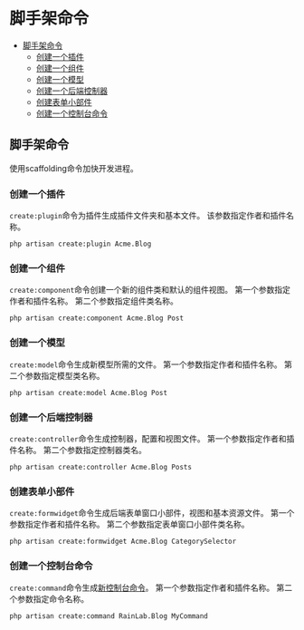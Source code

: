 # 脚手架命令

- [脚手架命令](#scaffolding-commands)
    - [创建一个插件](#scaffold-create-plugin)
    - [创建一个组件](#scaffold-create-component)
    - [创建一个模型](#scaffold-create-model)
    - [创建一个后端控制器](#scaffold-create-controller)
    - [创建表单小部件](#scaffold-create-formwidget)
    - [创建一个控制台命令](#scaffold-create-command)

<a name="scaffolding-commands"></a>
## 脚手架命令

使用scaffolding命令加快开发进程。

<a name="scaffold-create-plugin"></a>
### 创建一个插件

`create:plugin`命令为插件生成插件文件夹和基本文件。 该参数指定作者和插件名称。

    php artisan create:plugin Acme.Blog

<a name="scaffold-create-component"></a>
### 创建一个组件

`create:component`命令创建一个新的组件类和默认的组件视图。 第一个参数指定作者和插件名称。 第二个参数指定组件类名称。

    php artisan create:component Acme.Blog Post

<a name="scaffold-create-model"></a>
### 创建一个模型

`create:model`命令生成新模型所需的文件。 第一个参数指定作者和插件名称。 第二个参数指定模型类名称。

    php artisan create:model Acme.Blog Post

<a name="scaffold-create-controller"></a>
### 创建一个后端控制器

`create:controller`命令生成控制器，配置和视图文件。 第一个参数指定作者和插件名称。 第二个参数指定控制器类名。

    php artisan create:controller Acme.Blog Posts

<a name="scaffold-create-formwidget"></a>
### 创建表单小部件

`create:formwidget`命令生成后端表单窗口小部件，视图和基本资源文件。 第一个参数指定作者和插件名称。 第二个参数指定表单窗口小部件类名称。

    php artisan create:formwidget Acme.Blog CategorySelector

<a name="scaffold-create-command"></a>
### 创建一个控制台命令

`create:command`命令生成[新控制台命令](../console/development)。 第一个参数指定作者和插件名称。 第二个参数指定命令名称。

    php artisan create:command RainLab.Blog MyCommand
